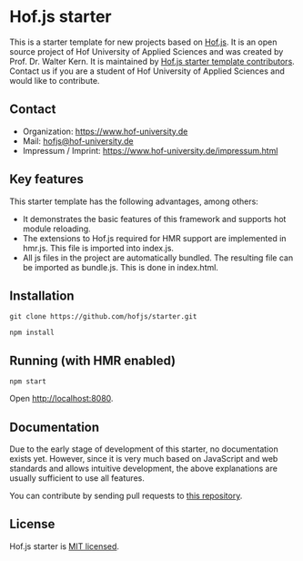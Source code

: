 # Hof.js starter

This is a starter template for new projects based on [Hof.js](https://github.com/hofjs/hof). It is an open source project of Hof University of Applied Sciences and was created by Prof. Dr. Walter Kern. It is maintained by [Hof.js starter template contributors](https://github.com/hofjs/starter/graphs/contributors). Contact us if you are a student of Hof University of Applied Sciences and would like to contribute.

## Contact
* Organization: https://www.hof-university.de
* Mail: hofjs@hof-university.de
* Impressum / Imprint: https://www.hof-university.de/impressum.html

## Key features
This starter template has the following advantages, among others:
* It demonstrates the basic features of this framework and supports hot module reloading.
* The extensions to Hof.js required for HMR support are implemented in hmr.js. This file is imported into index.js.
* All js files in the project are automatically bundled. The resulting file can be imported as bundle.js. This is done in index.html.

## Installation

```
git clone https://github.com/hofjs/starter.git

npm install
```


## Running (with HMR enabled)

```
npm start
```

Open [http://localhost:8080](http://localhost:8080).


## Documentation

Due to the early stage of development of this starter, no documentation exists yet. However, since it is very much based on JavaScript and web standards and allows intuitive development, the above explanations are usually sufficient to use all features.

You can contribute by sending pull requests to [this repository](https://github.com/hofjs/starter).


## License

Hof.js starter is [MIT licensed](./LICENSE.md).
